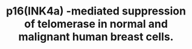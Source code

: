 ---
layout: page
title: " p16(INK4a) -mediated suppression of telomerase in normal and malignant human breast cells."
breadcrumb: true
categories:
    - publication
## publication related information
pub:
    authors: " Alexey V. Bazarov, Marjolein Van Sluis, William C. Hines, Ekaterina Bassett, Alain Beliveau, Eric Campeau, Rituparna Mukhopadhyay, Won Jae Lee, Sonya Melodyev, Yuri Zaslavsky, Leonard Lee, Francis Rodier, Agustin Chicas, Scott W. Lowe, Jean Benhattar, Bing Ren, Judith Campisi,  Paul Yaswen"
    journal: " Aging cell"
    date: 2010-10
    doi:  10.1111/j.1474-9726.2010.00599.x
    volume:  9
    pages:  736--746
    number:  5
    abstract: " The cyclin-dependent kinase inhibitor p16(INK4a) (CDKN2A) is an important tumor suppressor gene frequently inactivated in human tumors. p16 suppresses the development of cancer by triggering an irreversible arrest of cell proliferation  termed cellular senescence. Here, we describe another anti-oncogenic function of  p16 in addition to its ability to halt cell cycle progression. We show that transient expression of p16 stably represses the hTERT gene, encoding the catalytic subunit of telomerase, in both normal and malignant breast epithelial cells. Short-term p16 expression increases the amount of histone H3 trimethylated on lysine 27 (H3K27) bound to the hTERT promoter, resulting in transcriptional silencing, likely mediated by polycomb complexes. Our results indicate that transient p16 exposure may prevent malignant progression in dividing cells by irreversible repression of genes, such as hTERT, whose activity is necessary for  extensive self-renewal.,"
---
